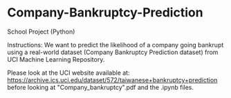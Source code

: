 # Company-Bankruptcy-Prediction

School Project (Python)

Instructions: We want to predict the likelihood of a company going bankrupt using a real-world dataset (Company Bankruptcy Prediction dataset) from UCI Machine Learning Repository.

Please look at the UCI website available at: https://archive.ics.uci.edu/dataset/572/taiwanese+bankruptcy+prediction before looking at "Company_bankruptcy".pdf and the .ipynb files.
